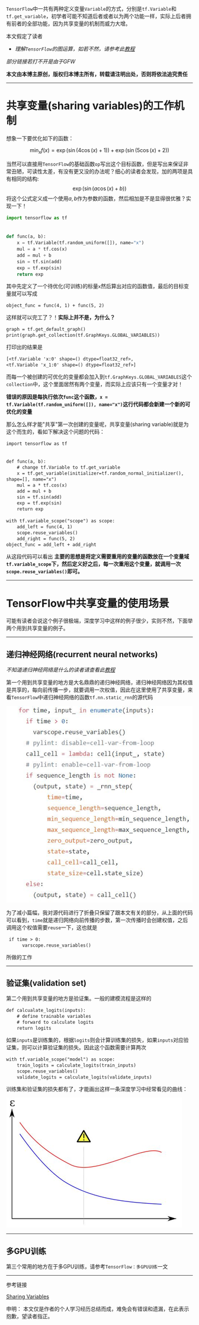 `TensorFlow`中一共有两种定义变量`Variable`的方式，分别是`tf.Variable`和`tf.get_variable`，初学者可能不知道后者或者以为两个功能一样，实际上后者拥有前者的全部功能，因为共享变量的机制而威力大增。

本文假定了读者
* *理解`TensorFlow`的图运算，如若不然，请参考此[教程](https://www.tensorflow.org/get_started/mnist/beginners)*

*部分链接若打不开是由于GFW*

**本文由本博主原创，版权归本博主所有，转载请注明出处，否则将依法追究责任**

---

# 共享变量(sharing variables)的工作机制
想象一下要优化如下的函数：

$$\min_{x}f(x) = {\exp(\sin(4\cos(x) + 1))} + {\exp(\sin(5\cos(x) + 2))}$$

当然可以直接用`TensorFlow`的基础函数`op`写出这个目标函数，但是写出来保证非常丑陋，可读性太差，有没有更又没的办法呢？细心的读者会发现，加的两项是具有相同的结构:
$$\exp({\sin(a\cos(x) + b)})$$
将这个公式定义成一个使用$a, b$作为参数的函数，然后相加是不是显得很优雅？实现一下！
```Python
import tensorflow as tf


def func(a, b):
    x = tf.Variable(tf.random_uniform([]), name="x")
    mul = a * tf.cos(x)
    add = mul + b
    sin = tf.sin(add)
    exp = tf.exp(sin)
    return exp
```
其中先定义了一个待优化(可训练)的标量`x`然后算出对应的函数值，最后的目标变量就可以写成
```
object_func = func(4, 1) + func(5, 2)
```
这样就可以完工了？！**实际上并不是，为什么？**
```
graph = tf.get_default_graph()
print(graph.get_collection(tf.GraphKeys.GLOBAL_VARIABLES))
```
打印出的结果是
```
[<tf.Variable 'x:0' shape=() dtype=float32_ref>,
<tf.Variable 'x_1:0' shape=() dtype=float32_ref>]
```
而每一个被创建的可优化的变量都会加入到`tf.GraphKeys.GLOBAL_VARIABLES`这个`collection`中，这个里面居然有两个变量，而实际上应该只有一个变量才对！

**错误的原因是每执行依次`func`这个函数，`x = tf.Variable(tf.random_uniform([]), name="x")`这行代码都会新建一个新的可优化的变量**

那么怎么样才能"共享"第一次创建的变量呢，共享变量(sharing variable)就是为这个而生的，看如下解决这个问题的代码：
```
import tensorflow as tf


def func(a, b):
    # change tf.Variable to tf.get_variable
    x = tf.get_variable(initializer=tf.random_normal_initializer(), shape=[], name="x")
    mul = a * tf.cos(x)
    add = mul + b
    sin = tf.sin(add)
    exp = tf.exp(sin)
    return exp

with tf.variable_scope("scope") as scope:
    add_left = func(4, 1)
    scope.reuse_variables()
    add_right = func(5, 2)
object_func = add_left + add_right
```
从这段代码可以看出
**主要的思想是将定义需要重用的变量的函数放在一个变量域`tf.variable_scope`下，然后定义好之后，每一次重用这个变量，就调用一次`scope.reuse_variables()`即可。**

---

# TensorFlow中共享变量的使用场景
可能有读者会说这个例子很极端，深度学习中这样的例子很少，实则不然，下面举两个用到共享变量的例子。

---

## 递归神经网络(recurrent neural networks)

*不知道递归神经网络是什么的读者请查看此[教程](https://colah.github.io/posts/2015-08-Understanding-LSTMs)*

第一个用到共享变量的地方是大名鼎鼎的递归神经网络，递归神经网络因为其权值是共享的，每向前传播一步，就要调用一次权值，因此在这里使用了共享变量，来看`TensorFlow`中递归神经网络的函数`tf.nn.static_rnn`的源代码

![rnn](https://raw.githubusercontent.com/zakizhou/zakizhou.github.io/master/images/shared_variables/static_rnn_source_code.JPG)

为了减小篇幅，我对源代码进行了折叠只保留了跟本文有关的部分，从上面的代码可以看到，`time`就是递归网络向前传播的步数，第一次传播时会创建权值，之后调用这个权值需要`reuse`一下，这也就是
```
 if time > 0:
      varscope.reuse_variables()
```
所做的工作

---

## 验证集(validation set)
第二个用到共享变量的地方是验证集。一般的建模流程是这样的
```
def calcualate_logits(inputs):
    # define trainable variables
    # forward to calculate logits
    return logits
```
如果`inputs`是训练集的，根据`logits`则会计算训练集的损失，如果`inputs`对应验证集，则可以计算验证集的损失。因此这个函数需要计算两次
```
with tf.variable_scope("model") as scope:
    train_logits = calculate_logits(train_inputs)
    scope.reuse_variables()
    validate_logits = calculate_logits(validate_inputs)
```
训练集和验证集的损失都有了，才能画出这样一条深度学习中经常看见的曲线：

![curve](https://raw.githubusercontent.com/zakizhou/zakizhou.github.io/master/images/shared_variables/train_valid_curve.jpg)

---

## 多GPU训练
第三个常用的地方在于多GPU训练，请参考`TensorFlow：多GPU训练`一文

---

参考链接

[Sharing Variables](https://www.tensorflow.org/programmers_guide/variable_scope)

申明：
本文仅是作者的个人学习经历总结而成，难免会有错误和遗漏，在此表示抱歉，望读者指正。


